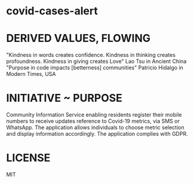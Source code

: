 # covid-cases-alert

# DERIVED VALUES, FLOWING
"Kindness in words creates confidence. Kindness in thinking creates profoundness. Kindness in giving creates Love" Lao Tsu in Ancient China
"Purpose in code impacts [betterness] communities" Patricio Hidalgo in Modern Times, USA

# INITIATIVE ~ PURPOSE
Community Information Service enabling residents register their mobile numbers to receive updates reference to Covid-19 metrics, via SMS or WhatsApp. The application allows individuals to choose metric selection and display information accordingly. The application complies with GDPR.

# LICENSE
MIT

